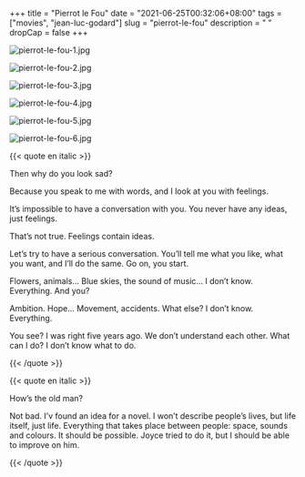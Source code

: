 +++
title = "Pierrot le Fou"
date = "2021-06-25T00:32:06+08:00"
tags = ["movies", "jean-luc-godard"]
slug = "pierrot-le-fou"
description = " "
dropCap = false
+++

![pierrot-le-fou-1.jpg](/images/pierrot-le-fou-1.jpg)

![pierrot-le-fou-2.jpg](/images/pierrot-le-fou-2.jpg)

![pierrot-le-fou-3.jpg](/images/pierrot-le-fou-3.jpg)

![pierrot-le-fou-4.jpg](/images/pierrot-le-fou-4.jpg)

![pierrot-le-fou-5.jpg](/images/pierrot-le-fou-5.jpg)

![pierrot-le-fou-6.jpg](/images/pierrot-le-fou-6.jpg)

{{< quote en italic >}}

Then why do you look sad?

Because you speak to me with words, and I look at you with feelings.

It’s impossible to have a conversation with you. You never have any ideas, just feelings.

That’s not true. Feelings contain ideas.

Let’s try to have a serious conversation. You’ll tell me what you like, what you want, and I’ll do the same. Go on, you start.

Flowers, animals... Blue skies, the sound of music... I don’t know. Everything. And you?

Ambition. Hope... Movement, accidents. What else? I don’t know. Everything.

You see? I was right five years ago. We don’t understand each other. What can I do? I don’t know what to do.

{{< /quote >}}

{{< quote en italic >}}

How’s the old man?

Not bad. I’v found an idea for a novel. I won’t describe people’s lives, but life itself, just life. Everything that takes place between people: space, sounds and colours. It should be possible. Joyce tried to do it, but I should be able to improve on him.

{{< /quote >}}
